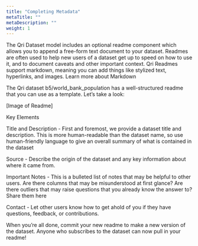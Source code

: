 ```yaml
---
title: "Completing Metadata"
metaTitle: ""
metaDescription: ""
weight: 1
---
```


The Qri Dataset model includes an optional readme component which allows you to append a free-form text document to your dataset.  Readmes are often used to help new users of a dataset get up to speed on how to use it, and to document caveats and other important context.
Qri Readmes support markdown, meaning you can add things like stylized text, hyperlinks, and images.  Learn more about Markdown

The Qri dataset b5/world_bank_population has a well-structured readme that you can use as a template.  Let’s take a look:

[Image of Readme]

Key Elements

Title and Description - First and foremost, we provide a dataset title and description.  This is more human-readable than the dataset name, so use human-friendly language to give an overall summary of what is contained in the dataset

Source - Describe the origin of the dataset and any key information about where it came from.

Important Notes - This is a bulleted list of notes that may be helpful to other users.  Are there columns that may be misunderstood at first glance? Are there outliers that may raise questions that you already know the answer to?  Share them here

Contact - Let other users know how to get ahold of you if they have questions, feedback, or contributions.  

When you’re all done, commit your new readme to make a new version of the dataset.  Anyone who subscribes to the dataset can now pull in your readme!
